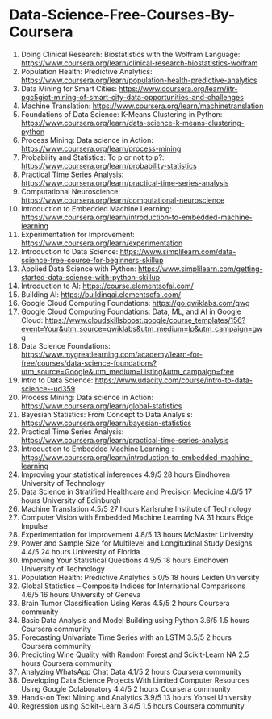 # Data-Science-Free-Courses-By-Coursera

1. Doing Clinical Research: Biostatistics with the Wolfram Language: https://www.coursera.org/learn/clinical-research-biostatistics-wolfram
2. Population Health: Predictive Analytics: https://www.coursera.org/learn/population-health-predictive-analytics
3. Data Mining for Smart Cities: https://www.coursera.org/learn/iitr-pgc5giot-mining-of-smart-city-data-opportunities-and-challenges
4. Machine Translation: https://www.coursera.org/learn/machinetranslation
5. Foundations of Data Science: K-Means Clustering in Python: https://www.coursera.org/learn/data-science-k-means-clustering-python
6. Process Mining: Data science in Action: https://www.coursera.org/learn/process-mining
7. Probability and Statistics: To p or not to p?: https://www.coursera.org/learn/probability-statistics
8. Practical Time Series Analysis: https://www.coursera.org/learn/practical-time-series-analysis
9. Computational Neuroscience: https://www.coursera.org/learn/computational-neuroscience
10. Introduction to Embedded Machine Learning: https://www.coursera.org/learn/introduction-to-embedded-machine-learning
11. Experimentation for Improvement: https://www.coursera.org/learn/experimentation
12. Introduction to Data Science: https://www.simplilearn.com/data-science-free-course-for-beginners-skillup
13. Applied Data Science with Python: https://www.simplilearn.com/getting-started-data-science-with-python-skillup
14. Introduction to AI: https://course.elementsofai.com/
15. Building AI: https://buildingai.elementsofai.com/
16. Google Cloud Computing Foundations: https://go.qwiklabs.com/gwg
17. Google Cloud Computing Foundations: Data, ML, and AI in Google Cloud: https://www.cloudskillsboost.google/course_templates/156?event=Your&utm_source=qwiklabs&utm_medium=lp&utm_campaign=gwg
18. Data Science Foundations: https://www.mygreatlearning.com/academy/learn-for-free/courses/data-science-foundations?utm_source=Google&utm_medium=Listing&utm_campaign=free
19. Intro to Data Science: https://www.udacity.com/course/intro-to-data-science--ud359
20. Process Mining: Data science in Action: https://www.coursera.org/learn/global-statistics
15.	Bayesian Statistics: From Concept to Data Analysis: https://www.coursera.org/learn/bayesian-statistics
16.	Practical Time Series Analysis: https://www.coursera.org/learn/practical-time-series-analysis
17.	Introduction to Embedded Machine Learning	: https://www.coursera.org/learn/introduction-to-embedded-machine-learning
18.	Improving your statistical inferences	4.9/5	28 hours	Eindhoven University of Technology
19.	Data Science in Stratified Healthcare and Precision Medicine	4.6/5	17 hours	University of Edinburgh
20.	Machine Translation	4.5/5	27 hours	Karlsruhe Institute of Technology
21.	Computer Vision with Embedded Machine Learning	NA	31 hours	Edge Impulse 
22.	Experimentation for Improvement	4.8/5	13 hours	 McMaster University
23.	Power and Sample Size for Multilevel and Longitudinal Study Designs	4.4/5	24 hours	University of Florida 
24.	Improving Your Statistical Questions	4.9/5	18 hours	Eindhoven University of Technology
25.	Population Health: Predictive Analytics	5.0/5	18 hours	Leiden University
26.	Global Statistics – Composite Indices for International Comparisons	4.6/5	16 hours	University of Geneva 
27.	Brain Tumor Classification Using Keras	4.5/5	2 hours	Coursera community
28.	Basic Data Analysis and Model Building using Python	3.6/5	1.5 hours	Coursera community
29.	Forecasting Univariate Time Series with an LSTM	3.5/5	2 hours	Coursera community
30.	Predicting Wine Quality with Random Forest and Scikit-Learn	NA	2.5 hours	Coursera community
31.	Analyzing WhatsApp Chat Data	4.1/5	2 hours	Coursera community
32.	Developing Data Science Projects With Limited Computer Resources Using Google Colaboratory	4.4/5	2 hours	Coursera community
33.	Hands-on Text Mining and Analytics	3.9/5	13 hours	Yonsei University
34.	Regression using Scikit-Learn	3.4/5	1.5 hours	Coursera community
